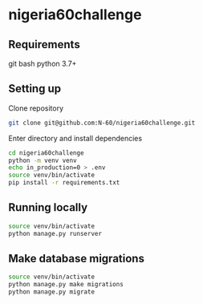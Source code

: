 # nigeria60challenge

## Requirements
git bash
python 3.7+


## Setting up

Clone repository
```sh
git clone git@github.com:N-60/nigeria60challenge.git
```

Enter directory and install dependencies
```sh
cd nigeria60challenge
python -m venv venv
echo in_production=0 > .env
source venv/bin/activate
pip install -r requirements.txt
```

## Running locally
```sh
source venv/bin/activate
python manage.py runserver
```

## Make database migrations
```sh
source venv/bin/activate
python manage.py make migrations
python manage.py migrate
```
